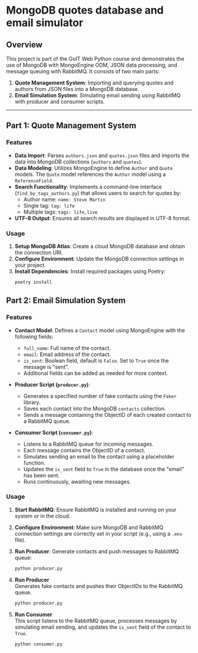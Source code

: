 # MongoDB quotes database and email simulator

## Overview

This project is part of the GoIT Web Python course and demonstrates the use of MongoDB with MongoEngine ODM, JSON data processing, and message queuing with RabbitMQ. It consists of two main parts:

1. **Quote Management System**: Importing and querying quotes and authors from JSON files into a MongoDB database.
2. **Email Simulation System**: Simulating email sending using RabbitMQ with producer and consumer scripts.

---

## Part 1: Quote Management System

### Features

- **Data Import**: Parses `authors.json` and `quotes.json` files and imports the data into MongoDB collections (`authors` and `quotes`).
- **Data Modeling**: Utilizes MongoEngine to define `Author` and `Quote` models. The `Quote` model references the `Author` model using a `ReferenceField`.
- **Search Functionality**: Implements a command-line interface (`find_by_tags_authors.py`) that allows users to search for quotes by:
  - Author name: `name: Steve Martin`
  - Single tag: `tag: life`
  - Multiple tags: `tags: life,live`
- **UTF-8 Output**: Ensures all search results are displayed in UTF-8 format.

### Usage

1. **Setup MongoDB Atlas**: Create a cloud MongoDB database and obtain the connection URI.
2. **Configure Environment**: Update the MongoDB connection settings in your project.
3. **Install Dependencies**: Install required packages using Poetry:
   ```bash
   poetry install
   
## Part 2: Email Simulation System

### Features

- **Contact Model**: Defines a `Contact` model using MongoEngine with the following fields:
  - `full_name`: Full name of the contact.
  - `email`: Email address of the contact.
  - `is_sent`: Boolean field, default is `False`. Set to `True` once the message is "sent".
  - Additional fields can be added as needed for more context.
  
- **Producer Script (`producer.py`)**:
  - Generates a specified number of fake contacts using the `Faker` library.
  - Saves each contact into the MongoDB `contacts` collection.
  - Sends a message containing the ObjectID of each created contact to a RabbitMQ queue.
  
- **Consumer Script (`consumer.py`)**:
  - Listens to a RabbitMQ queue for incoming messages.
  - Each message contains the ObjectID of a contact.
  - Simulates sending an email to the contact using a placeholder function.
  - Updates the `is_sent` field to `True` in the database once the "email" has been sent.
  - Runs continuously, awaiting new messages.

### Usage

1. **Start RabbitMQ**: Ensure RabbitMQ is installed and running on your system or in the cloud.
2. **Configure Environment**: Make sure MongoDB and RabbitMQ connection settings are correctly set in your script (e.g., using a `.env` file).
3. **Run Producer**: Generate contacts and push messages to RabbitMQ queue:
   ```bash
   python producer.py
4. **Run Producer**  
   Generates fake contacts and pushes their ObjectIDs to the RabbitMQ queue.

   ```bash
   python producer.py
5. **Run Consumer**  
   This script listens to the RabbitMQ queue, processes messages by simulating email sending, and updates the `is_sent` field of the contact to `True`.

   ```bash
   python consumer.py

